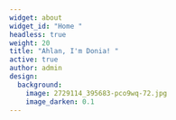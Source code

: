 ```yaml
---
widget: about
widget_id: "Home "
headless: true
weight: 20
title: "Ahlan, I'm Donia! "
active: true
author: admin
design:
  background:
    image: 2729114_395683-pco9wq-72.jpg
    image_darken: 0.1
---
```

